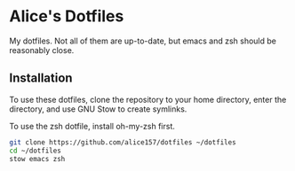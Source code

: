 # Alice's Dotfiles

My dotfiles. Not all of them are up-to-date, but emacs and zsh should be reasonably close.

## Installation

To use these dotfiles, clone the repository to your home directory, enter the directory, and use GNU Stow to create symlinks.

To use the zsh dotfile, install oh-my-zsh first.

```bash
git clone https://github.com/alice157/dotfiles ~/dotfiles
cd ~/dotfiles
stow emacs zsh
```
